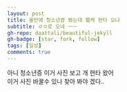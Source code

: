 ```yaml
---
layout: post
title: 올만에 청소년증 봤는데 왤케 현타 오냐
subtitle: ㄹㅇ로 오네 ㅡㅡ
gh-repo: daattali/beautiful-jekyll
gh-badge: [star, fork, follow]
tags: [일상]
comments: true
---
```


아니 청소년증 이거 사진 보고 개 현타 왔어  
이거 사진 바꿀수 있나 찾아 봐야 겠다..